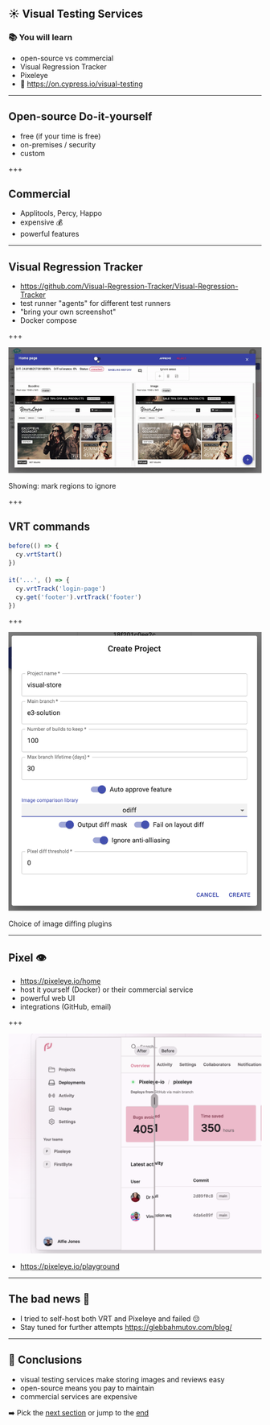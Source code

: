 ## ☀️ Visual Testing Services

### 📚 You will learn

- open-source vs commercial
- Visual Regression Tracker
- Pixeleye
- 📝 https://on.cypress.io/visual-testing

---

## Open-source Do-it-yourself

- free (if your time is free)
- on-premises / security
- custom

+++

## Commercial

- Applitools, Percy, Happo
- expensive 💰
- powerful features

---

## Visual Regression Tracker

- https://github.com/Visual-Regression-Tracker/Visual-Regression-Tracker
- test runner "agents" for different test runners
- "bring your own screenshot"
- Docker compose

+++

![VRT demo](./img/vrt-demo.gif)

Showing: mark regions to ignore

+++

## VRT commands

```js
before(() => {
  cy.vrtStart()
})

it('...', () => {
  cy.vrtTrack('login-page')
  cy.get('footer').vrtTrack('footer')
})
```

+++

![VRT project setup](./img/vrt-project-init.png)

Choice of image diffing plugins

---

## Pixel 👁️

- https://pixeleye.io/home
- host it yourself (Docker) or their commercial service
- powerful web UI
- integrations (GitHub, email)

+++

![Pixeleye demo](./img/pixeleye-diff.png)

- https://pixeleye.io/playground

---

## The bad news 📰

- I tried to self-host both VRT and Pixeleye and failed 😔
- Stay tuned for further attempts https://glebbahmutov.com/blog/

---

## 🏁 Conclusions

- visual testing services make storing images and reviews easy
- open-source means you pay to maintain
- commercial services are expensive

➡️ Pick the [next section](https://github.com/bahmutov/cypress-visual-testing-workshop#contents) or jump to the [end](?p=end)
